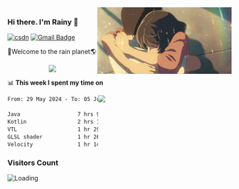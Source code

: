 <img  align='right' height="150" src="https://github.com/LikeRainDay/LikeRainDay/blob/master/pic/img_rain_1.gif?raw=true">



### Hi there. I'm Rainy :lemon:

[![csdn](https://img.shields.io/badge/-csdn-c14438?style=flat-square&logo=c&logoColor=white)](https://blog.csdn.net/qq_15807167)
[![Gmail Badge](https://img.shields.io/badge/-gmail-c14438?style=flat-square&logo=Gmail&logoColor=white&link=mailto:houshuai0816@gmail.com)](mailto:houshuai0816@gmail.com)

🚀Welcome to the rain planet🌎

<center>
<img align='center'  src="https://source.unsplash.com/user/rainyhehe/likes">
</center>

📊 **This week I spent my time on**

<img align='right'   width="300" src="https://github-readme-stats.vercel.app/api?username=LikeRainDay&show_icons=true&title_color=fff&icon_color=79ff97&text_color=9f9f9f&bg_color=151515&count_private=true">

<!--START_SECTION:waka-->

```txt
From: 29 May 2024 - To: 05 June 2024

Java                  7 hrs 9 mins    █████████░░░░░░░░░░░░░░░░   36.59 %
Kotlin                2 hrs 1 min     ██▓░░░░░░░░░░░░░░░░░░░░░░   10.34 %
VTL                   1 hr 29 mins    ██░░░░░░░░░░░░░░░░░░░░░░░   07.60 %
GLSL shader           1 hr 26 mins    ██░░░░░░░░░░░░░░░░░░░░░░░   07.38 %
Velocity              1 hr 14 mins    █▓░░░░░░░░░░░░░░░░░░░░░░░   06.34 %
```

<!--END_SECTION:waka-->

### Visitors Count
<img align="left" src = "https://profile-counter.glitch.me/LikeRainDay/count.svg" alt ="Loading">

